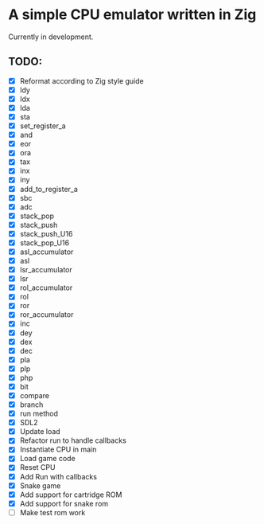 # A simple CPU emulator written in Zig
  
Currently in development.

## TODO:

- [x] Reformat according to Zig style guide
- [x] ldy
- [x] ldx
- [x] lda
- [x] sta
- [x] set_register_a
- [x] and
- [x] eor
- [x] ora
- [x] tax
- [x] inx
- [x] iny
- [x] add_to_register_a
- [x] sbc
- [x] adc
- [x] stack_pop
- [x] stack_push
- [x] stack_push_U16
- [x] stack_pop_U16
- [x] asl_accumulator
- [x] asl
- [x] lsr_accumulator
- [x] lsr
- [x] rol_accumulator
- [x] rol
- [x] ror
- [x] ror_accumulator
- [x] inc
- [x] dey
- [x] dex
- [x] dec
- [x] pla
- [x] plp
- [x] php
- [x] bit
- [x] compare
- [x] branch
- [x] run method
- [x] SDL2
- [x] Update load
- [x] Refactor run to handle callbacks
- [x] Instantiate CPU in main
- [x] Load game code
- [x] Reset CPU
- [x] Add Run with callbacks
- [x] Snake game
- [x] Add support for cartridge ROM
- [x] Add support for snake rom
- [ ] Make test rom work